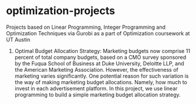# optimization-projects
Projects based on Linear Programming, Integer Programming and Optimization Techniques via Gurobi as a part of Optimization coursework at UT Austin

1. Optimal Budget Allocation Strategy: Marketing budgets now comprise 11 percent of total company budgets, based on a CMO survey sponsored by the Fuqua School of Business at Duke University, Deloitte LLP, and the American Marketing Association. However, the effectiveness of marketing varies significantly. One potential reason for such variation is the way of making marketing budget allocations. Namely, how much to invest in each advertisement platform. In this project, we use linear programming to build a simple marketing budget allocation strategy.
